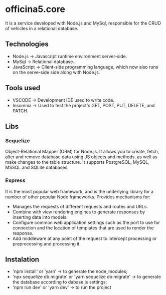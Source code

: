 # officina5.core

It is a service developed with Node.js and MySql, responsible for the CRUD of vehicles in a relational database.

## Technologies

* Node.js -> Javascript runtime environment server-side.
* MySql -> Relational database.
* JavaScript -> Client-side programming language, which now also runs on the serve-side side along with Node.js.

## Tools used

* VSCODE -> Development IDE used to write code.
* Insomnia -> Used to test the project's GET, POST, PUT, DELETE, and PATCH.

## Libs

### Sequelize

Object-Relational Mapper (ORM) for Node.js. It allows you to create, fetch, alter and remove database data using JS objects and methods, as well as make changes to the table structure. It supports PostgreSQL, MySQL, MSSQL and SQLite databases.

### Express

It is the most popular web framework, and is the underlying library for a number of other popular Node frameworks. Provides mechanisms for:

* Manages the requests of different requests and routes and URLs.
* Combine with view rendering engines to generate responses by inserting data into models.
* Configure common web application settings such as the port to use for connection and the location of templates that are used to render the response.
* Add middleware at any point of the request to intercept processing or preprocessing and processing it.

## Instalation

* 'npm install' or 'yarn' -> to generate the node_modules;
* 'npx sequelize db:migrate' or 'yarn sequelize db:migrate' -> to generate the database according to dabase.js settings;
* 'npm run dev' or 'yarn dev' -> to run the project
